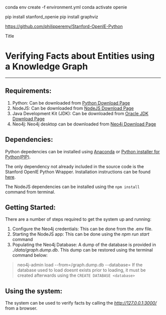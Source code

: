 



conda env create -f environment.yml
conda activate openie

pip install stanford_openie
pip install graphviz

https://github.com/philipperemy/Stanford-OpenIE-Python


Title
# Verifying Facts about Entities using a Knowledge Graph
----------------------------------------------

## Requirements:

1. Python: Can be downloaded from [Python Download Page](https://www.python.org/downloads/)
2. NodeJS: Can be downloaded from [NodeJS Download Page](https://nodejs.org/en/download/)
3. Java Development Kit (JDK): Can be downloaded from [Oracle JDK Download Page](https://www.oracle.com/ca-en/java/technologies/javase/javase-jdk8-downloads.html)
4. Neo4j: Neo4j desktop can be downloaded from [Neo4j Download Page](https://neo4j.com/download/)

## Dependencies:
Python depedencies can be installed using [Anaconda](https://www.anaconda.com/) or [Python installer for Python(PIP)](https://pypi.org/project/pip/).

The only dependency not already included in the source code is the Stanford OpenIE Python Wrapper. Installation instructions can be found [here](https://github.com/philipperemy/Stanford-OpenIE-Python).

The NodeJS dependencies can be installed using the `npm install` command from terminal.


## Getting Started:
There are a number of steps required to get the system up and running:
1. Configure the Neo4j credentials: This can be done from the .env file.
2. Starting the NodeJS app: This can be done using the *npm run start* command
3. Populating the Neo4j Database: A dump of the database is provided in *./data/graph.dump.db*. This dump can be restored using the terminal command below:

> neo4j-admin load --from=<path-to>/graph.dump.db --database=<database-name> 
If the database used to load doesnt exists prior to loading, it must be created afterwards using the `CREATE DATABASE <database>`

## Using the system:
The system can be used to verify facts by calling the *http://127.0.0.1:3000/* from a browser.


